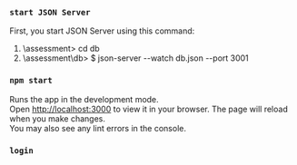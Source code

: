 ### `start JSON Server`
First, you start JSON Server using this command:
1. \assessment> cd db
2. \assessment\db> $ json-server --watch db.json --port 3001

### `npm start`
Runs the app in the development mode.\
Open [http://localhost:3000](http://localhost:3000) to view it in your browser.
The page will reload when you make changes.\
You may also see any lint errors in the console.

### `login`


